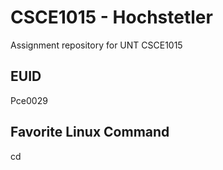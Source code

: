 # CSCE1015 - Hochstetler
Assignment repository for UNT CSCE1015
## EUID
Pce0029
## Favorite Linux Command
cd
